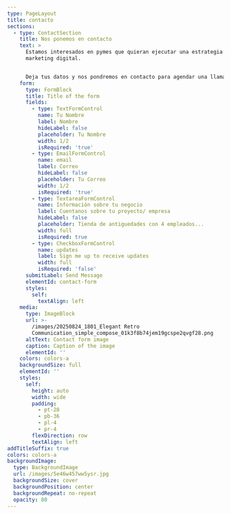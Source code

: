 ```yaml
---
type: PageLayout
title: contacto
sections:
  - type: ContactSection
    title: Nos ponemos en contacto
    text: >
      Estamos interesados en pymes que quieran ejecutar una estrategia de
      marketing digital.


      Deja tus datos y nos pondremos en contacto para agendar una llamada.
    form:
      type: FormBlock
      title: Title of the form
      fields:
        - type: TextFormControl
          name: Tu Nombre
          label: Nombre
          hideLabel: false
          placeholder: Tu Nombre
          width: 1/2
          isRequired: 'true'
        - type: EmailFormControl
          name: email
          label: Correo
          hideLabel: false
          placeholder: Tu Correo
          width: 1/2
          isRequired: 'true'
        - type: TextareaFormControl
          name: Información sobre tu negocio
          label: Cuentanos sobre tu proyecto/ empresa
          hideLabel: false
          placeholder: Tienda de antiguedades con 4 empleados...
          width: full
          isRequired: true
        - type: CheckboxFormControl
          name: updates
          label: Sign me up to receive updates
          width: full
          isRequired: 'false'
      submitLabel: Send Message
      elementId: contact-form
      styles:
        self:
          textAlign: left
    media:
      type: ImageBlock
      url: >-
        /images/20250824_1801_Elegant Retro
        Communication_simple_compose_01k3f8b74jem19gcspe2qvgf28.png
      altText: Contact form image
      caption: Caption of the image
      elementId: ''
    colors: colors-a
    backgroundSize: full
    elementId: ''
    styles:
      self:
        height: auto
        width: wide
        padding:
          - pt-28
          - pb-36
          - pl-4
          - pr-4
        flexDirection: row
        textAlign: left
addTitleSuffix: true
colors: colors-a
backgroundImage:
  type: BackgroundImage
  url: /images/5e46w457ww5ysr.jpg
  backgroundSize: cover
  backgroundPosition: center
  backgroundRepeat: no-repeat
  opacity: 80
---
```

